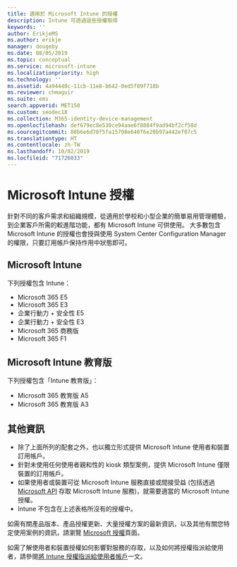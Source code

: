 ```yaml
---
title: 適用於 Microsoft Intune 的授權
description: Intune 可透過這些授權取得
keywords: ''
author: ErikjeMS
ms.author: erikje
manager: dougeby
ms.date: 08/05/2019
ms.topic: conceptual
ms.service: microsoft-intune
ms.localizationpriority: high
ms.technology: ''
ms.assetid: 4a94440c-11cb-11e8-b642-0ed5f89f718b
ms.reviewer: chmaguir
ms.suite: ems
search.appverid: MET150
ms.custom: seodec18
ms.collection: M365-identity-device-management
ms.openlocfilehash: def679ec8e530ce94aae6f8884f9ad94bf2cf58d
ms.sourcegitcommit: 88b6e6d70f5fa15708e640f6e20b97a442ef07c5
ms.translationtype: HT
ms.contentlocale: zh-TW
ms.lasthandoff: 10/02/2019
ms.locfileid: "71726033"
---
```

# <a name="microsoft-intune-licensing"></a>Microsoft Intune 授權
針對不同的客戶需求和組織規模，從適用於學校和小型企業的簡單易用管理體驗，到企業客戶所需的較進階功能，都有 Microsoft Intune 可供使用。 大多數包含 Microsoft Intune 的授權也會授與使用 System Center Configuration Manager 的權限，只要訂用帳戶保持作用中狀態即可。 

## <a name="microsoft-intune"></a>Microsoft Intune
下列授權包含 Intune：

- Microsoft 365 E5
- Microsoft 365 E3
- 企業行動力 + 安全性 E5
- 企業行動力 + 安全性 E3
- Microsoft 365 商務版
- Microsoft 365 F1



## <a name="microsoft-intune-for-education"></a>Microsoft Intune 教育版
下列授權包含「Intune 教育版」：

- Microsoft 365 教育版 A5
- Microsoft 365 教育版 A3

## <a name="additional-information"></a>其他資訊
- 除了上面所列的配套之外，也以獨立形式提供 Microsoft Intune 使用者和裝置訂用帳戶。
- 針對未使用任何使用者親和性的 kiosk 類型案例，提供 Microsoft Intune 僅限裝置的訂用帳戶。
- 如果使用者或裝置可從 Microsoft Intune 服務直接或間接受益 (包括透過 [Microsoft API](https://docs.microsoft.com/legal/microsoft-apis/terms-of-use) 存取 Microsoft Intune 服務)，就需要適當的 Microsoft Intune 授權。
- Intune 不包含在上述表格所沒有的授權中。

如需有關產品版本、產品授權更新、大量授權方案的最新資訊，以及其他有關您特定使用案例的資訊，請瀏覽 [Microsoft 授權](https://www.microsoft.com/licensing/default)頁面。  

如需了解使用者和裝置授權如何影響對服務的存取，以及如何將授權指派給使用者，請參閱[將 Intune 授權指派給使用者帳戶](licenses-assign.md)一文。
